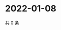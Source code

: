 # 2022-01-08

共 0 条

<!-- BEGIN WEIBO -->
<!-- 最后更新时间 Sat Jan 08 2022 05:08:02 GMT+0800 (China Standard Time) -->

<!-- END WEIBO -->
